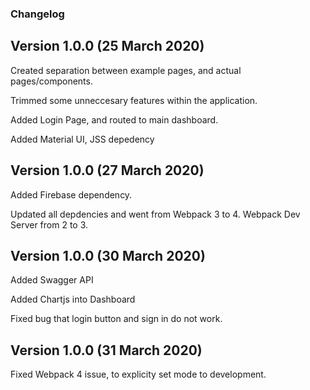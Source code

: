 ### Changelog

## Version 1.0.0 (25 March 2020)

Created separation between example pages, and actual pages/components.

Trimmed some unneccesary features within the application.

Added Login Page, and routed to main dashboard.

Added Material UI, JSS depedency

## Version 1.0.0 (27 March 2020)

Added Firebase dependency.

Updated all depdencies and went from Webpack 3 to 4. Webpack Dev Server from 2 to 3.

## Version 1.0.0 (30 March 2020)

Added Swagger API

Added Chartjs into Dashboard

Fixed bug that login button and sign in do not work.

## Version 1.0.0 (31 March 2020)

Fixed Webpack 4 issue, to explicity set mode to development.

